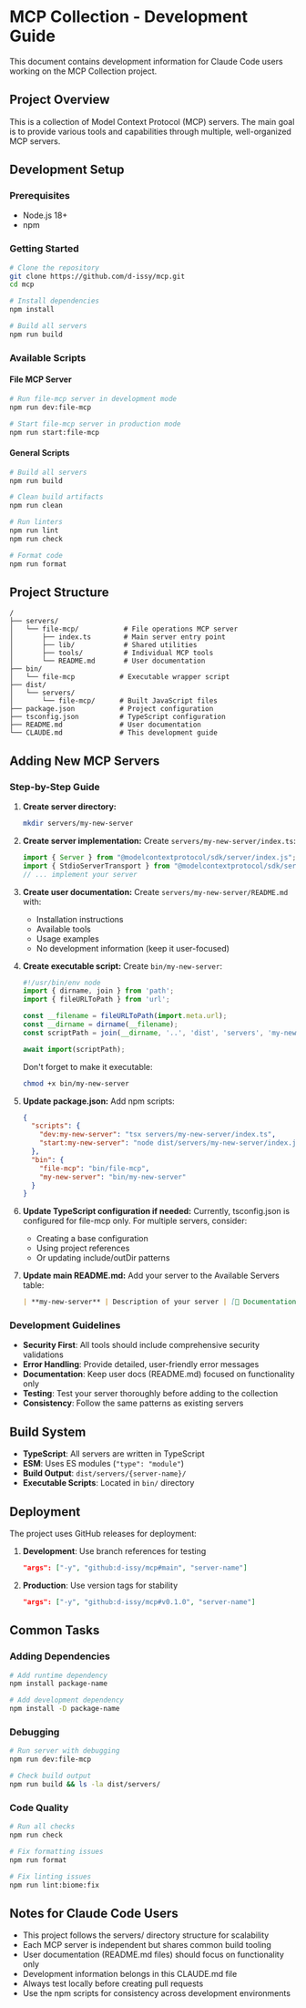 # MCP Collection - Development Guide

This document contains development information for Claude Code users working on the MCP Collection project.

## Project Overview

This is a collection of Model Context Protocol (MCP) servers. The main goal is to provide various tools and capabilities through multiple, well-organized MCP servers.

## Development Setup

### Prerequisites

- Node.js 18+
- npm

### Getting Started

```bash
# Clone the repository
git clone https://github.com/d-issy/mcp.git
cd mcp

# Install dependencies
npm install

# Build all servers
npm run build
```

### Available Scripts

#### File MCP Server
```bash
# Run file-mcp server in development mode
npm run dev:file-mcp

# Start file-mcp server in production mode
npm run start:file-mcp
```

#### General Scripts
```bash
# Build all servers
npm run build

# Clean build artifacts
npm run clean

# Run linters
npm run lint
npm run check

# Format code
npm run format
```

## Project Structure

```
/
├── servers/
│   └── file-mcp/           # File operations MCP server
│       ├── index.ts        # Main server entry point
│       ├── lib/            # Shared utilities
│       ├── tools/          # Individual MCP tools
│       └── README.md       # User documentation
├── bin/
│   └── file-mcp           # Executable wrapper script
├── dist/
│   └── servers/
│       └── file-mcp/      # Built JavaScript files
├── package.json           # Project configuration
├── tsconfig.json          # TypeScript configuration
├── README.md              # User documentation
└── CLAUDE.md              # This development guide
```

## Adding New MCP Servers

### Step-by-Step Guide

1. **Create server directory:**
   ```bash
   mkdir servers/my-new-server
   ```

2. **Create server implementation:**
   Create `servers/my-new-server/index.ts`:
   ```typescript
   import { Server } from "@modelcontextprotocol/sdk/server/index.js";
   import { StdioServerTransport } from "@modelcontextprotocol/sdk/server/stdio.js";
   // ... implement your server
   ```

3. **Create user documentation:**
   Create `servers/my-new-server/README.md` with:
   - Installation instructions
   - Available tools
   - Usage examples
   - No development information (keep it user-focused)

4. **Create executable script:**
   Create `bin/my-new-server`:
   ```javascript
   #!/usr/bin/env node
   import { dirname, join } from 'path';
   import { fileURLToPath } from 'url';

   const __filename = fileURLToPath(import.meta.url);
   const __dirname = dirname(__filename);
   const scriptPath = join(__dirname, '..', 'dist', 'servers', 'my-new-server', 'index.js');

   await import(scriptPath);
   ```

   Don't forget to make it executable:
   ```bash
   chmod +x bin/my-new-server
   ```

5. **Update package.json:**
   Add npm scripts:
   ```json
   {
     "scripts": {
       "dev:my-new-server": "tsx servers/my-new-server/index.ts",
       "start:my-new-server": "node dist/servers/my-new-server/index.js"
     },
     "bin": {
       "file-mcp": "bin/file-mcp",
       "my-new-server": "bin/my-new-server"
     }
   }
   ```

6. **Update TypeScript configuration if needed:**
   Currently, tsconfig.json is configured for file-mcp only. For multiple servers, consider:
   - Creating a base configuration
   - Using project references
   - Or updating include/outDir patterns

7. **Update main README.md:**
   Add your server to the Available Servers table:
   ```markdown
   | **my-new-server** | Description of your server | [📖 Documentation](./servers/my-new-server/README.md) |
   ```

### Development Guidelines

- **Security First**: All tools should include comprehensive security validations
- **Error Handling**: Provide detailed, user-friendly error messages
- **Documentation**: Keep user docs (README.md) focused on functionality only
- **Testing**: Test your server thoroughly before adding to the collection
- **Consistency**: Follow the same patterns as existing servers

## Build System

- **TypeScript**: All servers are written in TypeScript
- **ESM**: Uses ES modules (`"type": "module"`)
- **Build Output**: `dist/servers/{server-name}/`
- **Executable Scripts**: Located in `bin/` directory

## Deployment

The project uses GitHub releases for deployment:

1. **Development**: Use branch references for testing
   ```json
   "args": ["-y", "github:d-issy/mcp#main", "server-name"]
   ```

2. **Production**: Use version tags for stability
   ```json
   "args": ["-y", "github:d-issy/mcp#v0.1.0", "server-name"]
   ```

## Common Tasks

### Adding Dependencies

```bash
# Add runtime dependency
npm install package-name

# Add development dependency  
npm install -D package-name
```

### Debugging

```bash
# Run server with debugging
npm run dev:file-mcp

# Check build output
npm run build && ls -la dist/servers/
```

### Code Quality

```bash
# Run all checks
npm run check

# Fix formatting issues
npm run format

# Fix linting issues
npm run lint:biome:fix
```

## Notes for Claude Code Users

- This project follows the servers/ directory structure for scalability
- Each MCP server is independent but shares common build tooling
- User documentation (README.md files) should focus on functionality only
- Development information belongs in this CLAUDE.md file
- Always test locally before creating pull requests
- Use the npm scripts for consistency across development environments